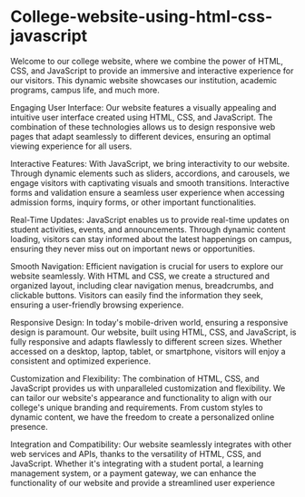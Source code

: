 # College-website-using-html-css-javascript

Welcome to our college website, where we combine the power of HTML, CSS, and JavaScript to provide an immersive and interactive experience for our visitors. This dynamic website showcases our institution, academic programs, campus life, and much more.

Engaging User Interface:
Our website features a visually appealing and intuitive user interface created using HTML, CSS, and JavaScript. The combination of these technologies allows us to design responsive web pages that adapt seamlessly to different devices, ensuring an optimal viewing experience for all users.

Interactive Features:
With JavaScript, we bring interactivity to our website. Through dynamic elements such as sliders, accordions, and carousels, we engage visitors with captivating visuals and smooth transitions. Interactive forms and validation ensure a seamless user experience when accessing admission forms, inquiry forms, or other important functionalities.

Real-Time Updates:
JavaScript enables us to provide real-time updates on student activities, events, and announcements. Through dynamic content loading, visitors can stay informed about the latest happenings on campus, ensuring they never miss out on important news or opportunities.

Smooth Navigation:
Efficient navigation is crucial for users to explore our website seamlessly. With HTML and CSS, we create a structured and organized layout, including clear navigation menus, breadcrumbs, and clickable buttons. Visitors can easily find the information they seek, ensuring a user-friendly browsing experience.

Responsive Design:
In today's mobile-driven world, ensuring a responsive design is paramount. Our website, built using HTML, CSS, and JavaScript, is fully responsive and adapts flawlessly to different screen sizes. Whether accessed on a desktop, laptop, tablet, or smartphone, visitors will enjoy a consistent and optimized experience.

Customization and Flexibility:
The combination of HTML, CSS, and JavaScript provides us with unparalleled customization and flexibility. We can tailor our website's appearance and functionality to align with our college's unique branding and requirements. From custom styles to dynamic content, we have the freedom to create a personalized online presence.

Integration and Compatibility:
Our website seamlessly integrates with other web services and APIs, thanks to the versatility of HTML, CSS, and JavaScript. Whether it's integrating with a student portal, a learning management system, or a payment gateway, we can enhance the functionality of our website and provide a streamlined user experience
